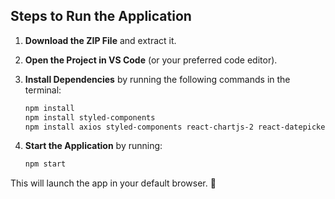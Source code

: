 


## Steps to Run the Application  

1. **Download the ZIP File** and extract it.  
2. **Open the Project in VS Code** (or your preferred code editor).  
3. **Install Dependencies** by running the following commands in the terminal:  

   ```sh
   npm install
   npm install styled-components  
   npm install axios styled-components react-chartjs-2 react-datepicker
   ```

4. **Start the Application** by running:  

   ```sh
   npm start
   ```  

This will launch the app in your default browser. 🚀

